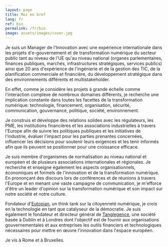 ```yaml
---
layout: page
title: Moi en bref
lang: fr
ref: bio
permalink: /fr/bio
image: assets/images/cover.jpg
---
```


Je suis un Manager de l'Innovation avec une expérience internationale dans les projets d'e-gouvernement et de transformation numérique du secteur public tant au niveau de l'UE qu'au niveau national (organes parlementaires, finances publiques, marchés, infrastructures stratégiques, services publics) ainsi que 20 ans d'expérience de l'ingénierie et de la gestion des TIC, de la planification commerciale et financière, du développement stratégique dans des environnements différents et multistakeholder.

En effet, comme je considère les projets à grande échelle comme l'interaction complexe de nombreux domaines différents, je recherche une implication constante dans toutes les facettes de la transformation numérique: technologie, financement, organisation, sécurité, communication, gouvernance, politique, société, environnement.

Je construis et développe des relations solides avec les régulateurs, les PME, les institutions financières et les associations industrielles à travers l'Europe afin de suivre les politiques publiques et les initiatives de l'industrie, évaluer l'impact pour les parties prenantes concernées, influencer les décisions pour soutenir leurs exigences et les tenir informés afin que ils peuvent se positionner pour une croissance efficace.

Je suis membre d'organismes de normalisation au niveau national et européen et de plusieurs associations internationales et régionales. Je recherche et enseigne également les aspects organisationnels, économiques et formels de l'innovation et de la transformation numérique. En prononçant des discours lors de conférences et de réunions à travers l'Europe et en menant une vaste campagne de communication, je m'efforce d'être un leader d'opinion sur la transformation numérique et son impact sur notre société et notre culture.

Fondateur d'<a href="https://eutopian.eu" target="_blank">Eutopian</a>, un think tank sur la citoyenneté numérique, je crois en la technologie en tant que catalyseur de la démocratie. Je suis également le fondateur et directeur général de <a href="https://tanglegence.com" target="_blank">Tanglegence</a>, une société basée à Dublin et à Londres dont l'objectif est de fournir aux organisations gouvernementales et aux entreprises les outils financiers et technologiques nécessaires pour mettre en œuvre l'innovation dans l'espace européen.

Je vis à Rome et à Bruxelles.
